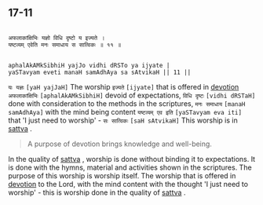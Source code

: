 ## 17-11


```shloka-sa

अफलाकांक्षिभिः यज्ञो विधि दृष्टो य इज्यते ।
यष्टव्यम् एवेति मनः समाधाय स सात्विकः ॥ ११ ॥

```
```shloka-sa-hk

aphalAkAMkSibhiH yajJo vidhi dRSTo ya ijyate |
yaSTavyam eveti manaH samAdhAya sa sAtvikaH || 11 ||

```
`यः यज्ञः` `[yaH yajJaH]` The worship `इज्यते` `[ijyate]` that is offered in 
[devotion](bhakti_a_defn) `अफलाकांक्षिभिः` `[aphalAkAMkSibhiH]` devoid of expectations, `विधि दृष्टः` `[vidhi dRSTaH]` done with consideration to the methods in the scriptures, `मनः समाधाय` `[manaH samAdhAya]` with the mind being content `यष्टव्यम् एव इति` `[yaSTavyam eva iti]` that 'I just need to worship' - `सः सात्विकः` `[saH sAtvikaH]` This worship is in 
[sattva](sattva)
.


<a name='applnote_210'></a>
> A purpose of devotion brings knowledge and well-being.



In the quality of 
[sattva](sattva)
, worship is done without binding it to expectations. It is done with the hymns, material and activities shown in the scriptures. The purpose of this worship is worship itself. The worship that is offered in 
[devotion](bhakti_a_defn)
 to the Lord, with the mind content with the thought 'I just need to worship' - this is worship done in the quality of 
[sattva](sattva)
.


